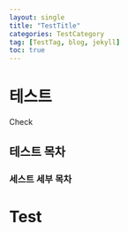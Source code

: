 ```yaml
---
layout: single
title: "TestTitle"
categories: TestCategory
tag: [TestTag, blog, jekyll]
toc: true
---
```


# 테스트

Check

## 테스트 목차

### 세스트 세부 목차

# Test